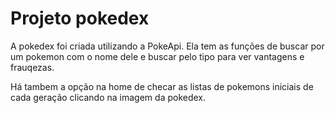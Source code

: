 # Projeto pokedex
A pokedex foi criada utilizando a PokeApi. Ela tem as funções de buscar por um pokemon com o nome dele e buscar pelo tipo para ver vantagens e frauqezas.

Há tambem a opção na home de checar as listas de pokemons iniciais de cada geração clicando na imagem da pokedex.